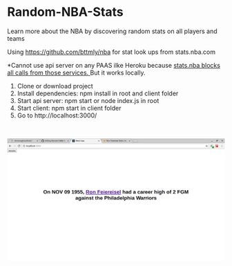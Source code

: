 # Random-NBA-Stats
Learn more about the NBA by discovering random stats on all players and teams

Using https://github.com/bttmly/nba for stat look ups from stats.nba.com

*Cannot use api server on any PAAS ilke Heroku because <a href="https://github.com/bttmly/nba/issues/41"> stats.nba blocks all calls from those services. </a> But it works locally.

1. Clone or download project
2. Install dependencies: npm install in root and client folder
3. Start api server: npm start or node index.js in root 
4. Start client: npm start in client folder
5. Go to http://localhost:3000/
<br>

![Alt text](Screenshot.png?raw=true)
